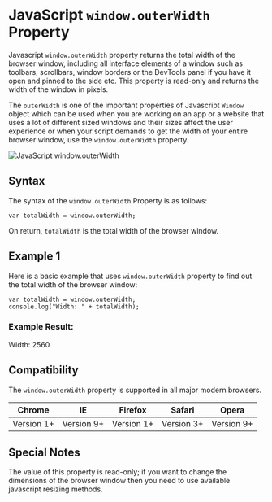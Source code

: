 #  JavaScript `window.outerWidth` Property 

Javascript `window.outerWidth` property returns the total width of the browser window, including all interface elements of a window such as toolbars, scrollbars, window borders or the DevTools panel if you have it open and pinned to the side etc. This property is read-only and returns the width of the window in pixels. 

The `outerWidth` is one of the important properties of Javascript `Window` object which can be used when you are working on an app or a website that uses a lot of different sized windows and their sizes affect the user experience or when your script demands to get the width of your entire browser window, use the `window.outerWidth` property.

![JavaScript window.outerWidth](http://www.monalighosh.com/LMD/java-outerwidth.jpg)

## Syntax

The syntax of the `window.outerWidth` Property is as follows:

```
var totalWidth = window.outerWidth;
```

On return, `totalWidth` is the total width of the browser window.

## Example 1

Here is a basic example that uses `window.outerWidth` property to find out the total width of the browser window:

```
var totalWidth = window.outerWidth;
console.log("Width: " + totalWidth); 
```

### Example Result:

Width: 2560

## Compatibility

The `window.outerWidth` property is supported in all major modern browsers.

Chrome | IE | Firefox | Safari | Opera
------------ | ------------- | ------------- | ------------- | -------------
Version 1+ | Version 9+ | Version 1+ | Version 3+ | Version 9+

## Special Notes

The value of this property is read-only; if you want to change the dimensions of the browser window then you need to use available javascript resizing methods.

